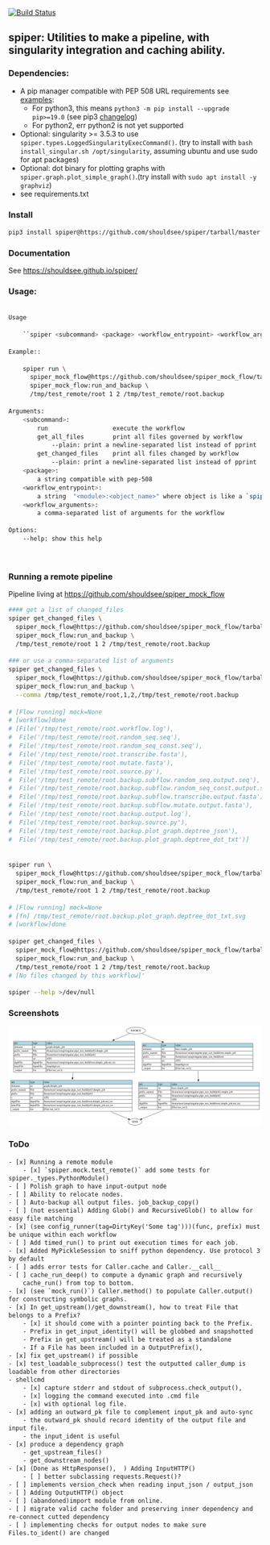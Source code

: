 
[![Build Status](https://travis-ci.com/shouldsee/spiper.svg?branch=master)](https://travis-ci.com/shouldsee/spiper)

## spiper: Utilities to make a pipeline, with singularity integration and caching ability.

### Dependencies:

- A pip manager compatible with PEP 508 URL requirements see [examples](https://www.python.org/dev/peps/pep-0508/#examples):
  - For python3, this means `python3 -m pip install --upgrade pip>=19.0` (see pip3 [changelog](https://pip.pypa.io/en/stable/news/#id245))
  - For python2, err python2 is not yet supported 
- Optional: singularity >= 3.5.3 to use `spiper.types.LoggedSingularityExecCommand()`. (try to install with `bash install_singular.sh /opt/singularity`, assuming ubuntu and use sudo for apt packages)
- Optional: dot binary for plotting graphs with `spiper.graph.plot_simple_graph()`.(try install with `sudo apt install -y graphviz`)
- see requirements.txt

### Install

```bash
pip3 install spiper@https://github.com/shouldsee/spiper/tarball/master --user
```

### Documentation

See https://shouldsee.github.io/spiper/

### Usage:

```bash

Usage

	``spiper <subcommand> <package> <workflow_entrypoint> <workflow_arguments>``

Example::

	spiper run \
	  spiper_mock_flow@https://github.com/shouldsee/spiper_mock_flow/tarball/master \
	  spiper_mock_flow:run_and_backup \
	  /tmp/test_remote/root 1 2 /tmp/test_remote/root.backup

Arguments:
	<subcommand>:
		run                  execute the workflow
		get_all_files        print all files governed by workflow
			--plain: print a newline-separated list instead of pprint
		get_changed_files    print all files changed by workflow
			--plain: print a newline-separated list instead of pprint
	<package>:
		a string compatible with pep-508
	<workflow_entrypoint>:
		a string  "<module>:<object_name>" where object is like a `spipe.types.Node()`
	<workflow_arguments>:
		a comma-separated list of arguments for the workflow

Options:
	--help: show this help

	

```

### Running a remote pipeline

Pipeline living at https://github.com/shouldsee/spiper_mock_flow

```bash
#### get a list of changed_files
spiper get_changed_files \
  spiper_mock_flow@https://github.com/shouldsee/spiper_mock_flow/tarball/master \
  spiper_mock_flow:run_and_backup \
  /tmp/test_remote/root 1 2 /tmp/test_remote/root.backup

### or use a comma-separated list of arguments
spiper get_changed_files \
  spiper_mock_flow@https://github.com/shouldsee/spiper_mock_flow/tarball/master \
  spiper_mock_flow:run_and_backup \
  --comma /tmp/test_remote/root,1,2,/tmp/test_remote/root.backup

# [Flow running] mock=None
# [workflow]done
# [File('/tmp/test_remote/root.workflow.log'),
#  File('/tmp/test_remote/root.random_seq.seq'),
#  File('/tmp/test_remote/root.random_seq_const.seq'),
#  File('/tmp/test_remote/root.transcribe.fasta'),
#  File('/tmp/test_remote/root.mutate.fasta'),
#  File('/tmp/test_remote/root.source.py'),
#  File('/tmp/test_remote/root.backup.subflow.random_seq.output.seq'),
#  File('/tmp/test_remote/root.backup.subflow.random_seq_const.output.seq'),
#  File('/tmp/test_remote/root.backup.subflow.transcribe.output.fasta'),
#  File('/tmp/test_remote/root.backup.subflow.mutate.output.fasta'),
#  File('/tmp/test_remote/root.backup.output.log'),
#  File('/tmp/test_remote/root.backup.source.py'),
#  File('/tmp/test_remote/root.backup.plot_graph.deptree_json'),
#  File('/tmp/test_remote/root.backup.plot_graph.deptree_dot_txt')]


spiper run \
  spiper_mock_flow@https://github.com/shouldsee/spiper_mock_flow/tarball/master \
  spiper_mock_flow:run_and_backup \
  /tmp/test_remote/root 1 2 /tmp/test_remote/root.backup

# [Flow running] mock=None
# [fn] /tmp/test_remote/root.backup.plot_graph.deptree_dot_txt.svg
# [workflow]done

spiper get_changed_files \
  spiper_mock_flow@https://github.com/shouldsee/spiper_mock_flow/tarball/master \
  spiper_mock_flow:run_and_backup \
  /tmp/test_remote/root 1 2 /tmp/test_remote/root.backup
# [No files changed by this workflow]'

spiper --help >/dev/null

```

### Screenshots

![](./tests/test_downstream.node_only.dot.svg)



### ToDo
    - [x] Running a remote module
    	- [x] `spiper.mock.test_remote()` add some tests for spiper._types.PythonModule()
    - [ ] Polish graph to have input-output node
    - [ ] Ability to relocate nodes.
    - [ ] Auto-backup all output files. job_backup_copy()
    - [ ] (not essential) Adding Glob() and RecursiveGlob() to allow for easy file matching
	- [x] (see config_runner(tag=DirtyKey('Some tag')))(func, prefix) must be unique within each workflow
    - [ ] Add timed_run() to print out execution times for each job.
    - [x] Added MyPickleSession to sniff python dependency. Use protocol 3 by default
    - [ ] adds error tests for Caller.cache and Caller.__call__
    - [ ] cache_run_deep() to compute a dynamic graph and recursively 
        cache_run() from top to bottom.
    - [x] (see `mock_run()`) Caller.method() to populate Caller.output() for constructing symbolic graphs.
	- [x] In get_upstream()/get_downstream(), how to treat File that belongs to a Prefix?
		- [x] it should come with a pointer pointing back to the Prefix.
		- Prefix in get_input_identity() will be globbed and snapshotted
		- Prefix in get_upstream() will be treated as a standalone
		- If a File has been included in a OutputPrefix(), 
	- [x] fix get_upstream() if possible 
	- [x] test_loadable_subprocess() test the outputted caller_dump is loadable from other directories
	- shellcmd
		- [x] capture stderr and stdout of subprocess.check_output(), 
		- [x] logging the command executed into .cmd file
		- [x] with optional log file.  
	- [x] adding an outward_pk file to complement input_pk and auto-sync
		- the outward_pk should record identity of the output file and input file.
		- the input_ident is useful 
	- [x] produce a dependency graph
		- get_upstream_files()
		- get_downstream_nodes()
	- [x] (Done as HttpResponse(),  ) Adding InputHTTP() 
		- [ ] better subclassing requests.Request()?
	- [ ] implements version_check when reading input_json / output_json
	- [ ] Adding OutputHTTP() object 
	- [ ] (abandoned)import module from online.
	- [ ] migrate valid cache folder and preserving inner dependency and re-connect cutted dependency
	- [ ] implementing checks for output nodes to make sure Files.to_ident() are changed
